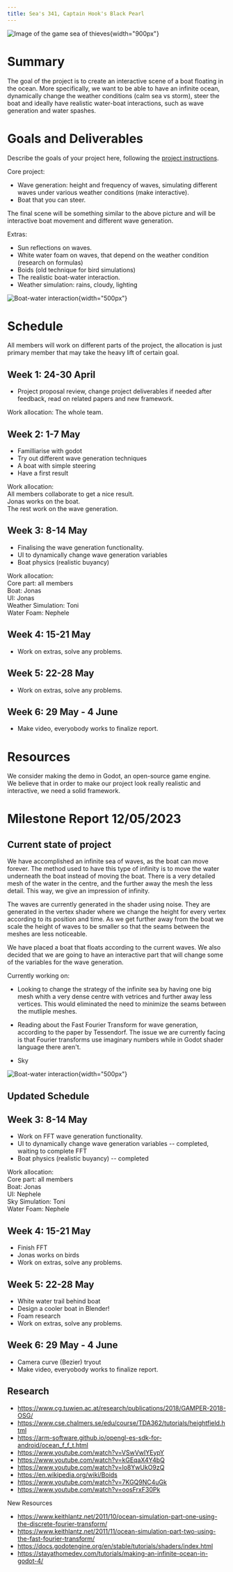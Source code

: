 ```yaml
---
title: Sea's 341, Captain Hook's Black Pearl
---
```


![Image of the game sea of thieves](images/sea_of_thieves.jpg){width="900px"}

# Summary

The goal of the project is to create an interactive scene of a boat floating in the ocean. More specifically, we want to be able to have an infinite ocean, dynamically change the weather conditions (calm sea vs storm), steer the boat and ideally have realistic water-boat interactions, such as wave generation and water spashes.


# Goals and Deliverables

Describe the goals of your project here, following the
[project instructions](https://courses-gcm.epfl.ch/icg2023/project/instructions/).

Core project:

 * Wave generation: height and frequency of waves, simulating different waves under various weather conditions (make interactive).
 * Boat that you can steer.

The final scene will be something similar to the above picture and will be interactive boat movement and different wave generation.

Extras:

 * Sun reflections on waves.
 * White water foam on waves, that depend on the weather condition (research on formulas)
 * Boids (old technique for bird simulations)
 * The realistic boat-water interaction.
 * Weather simulation: rains, cloudy, lighting

 ![Boat-water interaction](images/boat_with_waves.jpg){width="500px"}


# Schedule

All members will work on different parts of the project, the allocation is just primary member that may take the heavy lift of certain goal.

## Week 1: 24-30 April

 * Project proposal review, change project deliverables if needed after feedback, read on related papers and new framework.

Work allocation: The whole team.

## Week 2: 1-7 May

 * Familliarise with godot
 * Try out different wave generation techniques
 * A boat with simple steering
 * Have a first result

Work allocation:<br>
  All members collaborate to get a nice result.<br>
  Jonas works on the boat.<br>
  The rest work on the wave generation.

## Week 3: 8-14 May

 * Finalising the wave generation functionality.
 * UI to dynamically change wave generation variables
 * Boat physics (realistic buyancy)

Work allocation:<br>
  Core part: all members<br>
  Boat: Jonas<br>
  UI: Jonas<br>
  Weather Simulation: Toni<br>
  Water Foam: Nephele

## Week 4: 15-21 May

 * Work on extras, solve any problems.

## Week 5: 22-28 May

 * Work on extras, solve any problems.

## Week 6: 29 May - 4 June

 * Make video, everyobody works to finalize report.

# Resources

We consider making the demo in Godot, an open-source game engine.<br>
We believe that in order to make our project look really realistic and interactive, we need a solid framework.

# Milestone Report 12/05/2023

## Current state of project

We have accomplished an infinite sea of waves, as the boat can move forever. The method used to have this type of infinity is to move the water underneath the boat instead of moving the boat. There is a very detailed mesh of the water in the centre, and the further away the mesh the less detail. This way, we give an impression of infinity.

The waves are currently generated in the shader using noise. They are generated in the vertex shader where we change the height for every vertex according to its position and time. As we get further away from the boat we scale the height of waves to be smaller so that the seams between the meshes are less noticeable.

We have placed a boat that floats according to the current waves. We also decided that we are going to have an interactive part that will change some of the variables for the wave generation.

Currently working on:

* Looking to change the strategy of the infinite sea by having one big mesh whith a very dense centre with vetrices and further away less vertices. This would eliminated the need to minimize the seams between the mutliple meshes.

* Reading about the Fast Fourier Transform for wave generation, according to the paper by Tessendorf. The issue we are currently facing is that Fourier transforms use imaginary numbers while in Godot shader language there aren't.

* Sky

![Boat-water interaction](images/boat_with_waves.jpg){width="500px"}

## Updated Schedule

## Week 3: 8-14 May

 * Work on FFT wave generation functionality.
 * UI to dynamically change wave generation variables -- completed, waiting to complete FFT
 * Boat physics (realistic buyancy)  -- completed

Work allocation:<br>
  Core part: all members<br>
  Boat: Jonas<br>
  UI: Nephele<br>
  Sky Simulation: Toni<br>
  Water Foam: Nephele

## Week 4: 15-21 May

 * Finish FFT
 * Jonas works on birds
 * Work on extras, solve any problems.

## Week 5: 22-28 May

 * White water trail behind boat
 * Design a cooler boat in Blender!
 * Foam research
 * Work on extras, solve any problems.

## Week 6: 29 May - 4 June

 * Camera curve (Bezier) tryout
 * Make video, everyobody works to finalize report.



## Research

 * https://www.cg.tuwien.ac.at/research/publications/2018/GAMPER-2018-OSG/
 * https://www.cse.chalmers.se/edu/course/TDA362/tutorials/heightfield.html
 * https://arm-software.github.io/opengl-es-sdk-for-android/ocean_f_f_t.html
 * https://www.youtube.com/watch?v=VSwVwIYEypY
 * https://www.youtube.com/watch?v=kGEqaX4Y4bQ
 * https://www.youtube.com/watch?v=lo8YwUkO9zQ
 * https://en.wikipedia.org/wiki/Boids
 * https://www.youtube.com/watch?v=7KGQ9NC4uGk
 * https://www.youtube.com/watch?v=oosFrxF30Pk

 New Resources

 * https://www.keithlantz.net/2011/10/ocean-simulation-part-one-using-the-discrete-fourier-transform/
 * https://www.keithlantz.net/2011/11/ocean-simulation-part-two-using-the-fast-fourier-transform/
 * https://docs.godotengine.org/en/stable/tutorials/shaders/index.html
 * https://stayathomedev.com/tutorials/making-an-infinite-ocean-in-godot-4/


